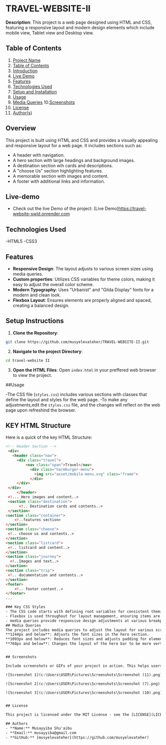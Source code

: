 # TRAVEL-WEBSITE-II
**Description**: This project is a web page designed using HTML and CSS, featuring a responsive layout and modern design elements which include mobile view, Tablet view and Desktop view.

## Table of Contents

1. [Project Name](#project-name)
2. [Table of Contents](#table-of-contents)
3. [Introduction](#Overview)
4. [Live Demo](#live-demo)
5. [Features](#features)
6. [Technologies Used](#technologies-used)
7. [Setup and Installation](#setup-and-installation)
8. [Usage](#usage)
9. [Media Queries](#Media-Queries)
10.[Screenshots](#screenshots)
11. [License](#license)
12. [Author(s)](#authors)

## Overview
This project is built using HTML and CSS and provides a visually appealing and responsive layout for a web page. It includes sections such as:
- A header with navigation.
- A hero section with large headings and background images.
- A destination section wih cards and descriptions.
- A "choose Us" section highlighting features.
- A memorable section with images and content.
- A footer with additional links and information.

## Live-demo
- Check out the live Demo of the project: [Live Demo]https://travel-website-swld.onrender.com

## Technologies Used

-HTML5
-CSS3

## Features
- **Responsive Design**: The layout adjusts to various screen sizes using media queries.
- **Custom properties**: Utilizes CSS variables for theme colors, making it easy to adjust the overall color scheme.
- **Modern Typography**: Uses "Urbanist" and "Gilda Display" fonts for a modern and clean look.
- **Flexbox Layout**: Ensures elements are properly aligned and spaced, creating a balanced design.

## Setup Instructions

1. **Clone the Repository**:
```sh
git clone https://github.com/musyelevateher/TRAVEL-WEBSITE-II.git
```
2. **Navigate to the project Directory**:
```sh
cd travel-website II
```
3. **Open the HTML Files**:
 Open `index.html` in your preffered web browser to view the project.

 ##Usage 

 -The CSS file (`styles.css`) includes various sections with classes that define the layout and styles for the web page.
 -To make any adjustments,edit the `styles.css` file, and the changes will reflect on the web page upon refreshind the browser.

 ## KEY HTML Structure

 Here is a quick of the key HTML Structure:
 ```html
 <!-- Header Section -->
  <div>
    <header class="nav"> 
      <div class="travel">
          <nav class="span">Travel</nav>
            <div class="harmburger-menu">
              <img src="asset/mobile-menu.svg" class="frame">
            </div>
      </div>
  </div>
      </header>
  <!... Hero images and content..>
  <section class="destination">
       <!.. Destination cards and contents..>
  </section>
<section class="container">
     <!..features section>
</section>
<section class="choose">
  <!.. choose us and contents..>
</section>
<section class="listcard">
  <!.. listcard and content..>
</section>
<section class="journey">
   <!..Images and text..>
</section>
<section class="trip">
  <!.. documentation and contents..>
</section>
<footer>
     <!.. footer content..>
</footer>
...

### Key CSS Styles
- The CSS code starts with defining root variables for consistent theming.
- Flexbox is used throughout for layout management, ensuring items are spaced and aligned as needed.
- media queries provide responsive design adjustments at various breakpoints.
## Media Queries
The project includes media queries to adjust the layout for various screen sizes:
**1244px and below**: Adjusts the font sizes in the hero section.
**1093px and below**: Reduces font sizes and adjusts padding for elements in the hero and destination section.
**768px and below**: Changes the layout of the hero bar to be more vertical and adjusts for a better fit on mobile screens.


## Screenshots

Include screenshots or GIFs of your project in action. This helps users understand what your project looks like and how it functions.

![Screenshot 1](c:\Users\USER\Pictures\Screenshots\Screenshot (11).png)

![Screenshot 2](c:\Users\USER\Pictures\Screenshots\Screenshot (7).png)

![Screenshot 3](c:\Users\USER\Pictures\Screenshots\Screenshot (10).png)


## License

This project is licensed under the MIT License - see the [LICENSE](LICENSE) file for details.

## Authors
- **Name:** Musayyiba Shu'aibu
- **Email:** musayyiba@gmail.com
- **GitHub:** [musyelevateher](https://github.com/musyelevateher)

